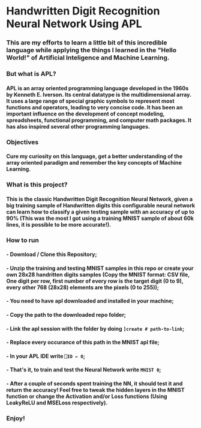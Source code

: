 # Handwritten Digit Recognition Neural Network Using APL

### This are my efforts to learn a little bit of this incredible language while applying the things I learned in the "Hello World!" of Artificial Inteligence and Machine Learning.

### But what is APL?
#### APL is an array oriented programming language developed in the 1960s by Kenneth E. Iverson. Its central datatype is the multidimensional array. It uses a large range of special graphic symbols to represent most functions and operators, leading to very concise code. It has been an important influence on the development of concept modeling, spreadsheets, functional programming, and computer math packages. It has also inspired several other programming languages.

### Objectives
#### Cure my curiosity on this language, get a better understanding of the array oriented paradigm and remember the key concepts of Machine Learning.

### What is this project?
#### This is the classic Handwritten Digit Recognition Neural Network, given a big training sample of Handwritten digits this configurable neural network can learn how to classify a given testing sample with an accuracy of up to 90% (This was the most I got using a training MNIST sample of about 60k lines, it is possible to be more accurate!).

### How to run
#### - Download / Clone this Repository;
#### - Unzip the training and testing MNIST samples in this repo or create your own 28x28 handritten digits samples (Copy the MNIST format: CSV file, One digit per row, first number of every row is the target digit (0 to 9), every other 768 (28x28) elements are the pixels (0 to 255));
#### - You need to have apl downloaded and installed in your machine;
#### - Copy the path to the downloaded repo folder;
#### - Link the apl session with the folder by doing `]create # path-to-link`;
#### - Replace every occurance of this path in the MNIST apl file;
#### - In your APL IDE write `⎕IO ← 0`;
#### - That's it, to train and test the Neural Network write `MNIST ⍬`;
#### - After a couple of seconds spent training the NN, it should test it and return the accuracy! Feel free to tweak the hidden layers in the MNIST function or change the Activation and/or Loss functions (Using LeakyReLU and MSELoss respectively).

### Enjoy!
